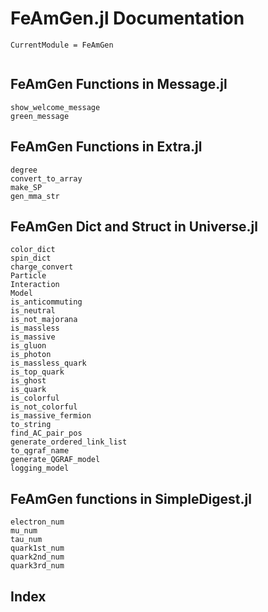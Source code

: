# FeAmGen.jl Documentation

```@meta
CurrentModule = FeAmGen
```


```@contents
```

## FeAmGen Functions in Message.jl

```@docs
show_welcome_message
green_message
```

## FeAmGen Functions in Extra.jl

```@docs
degree
convert_to_array
make_SP
gen_mma_str
```

## FeAmGen Dict and Struct in Universe.jl

```@docs
color_dict
spin_dict
charge_convert
Particle
Interaction
Model
is_anticommuting
is_neutral
is_not_majorana
is_massless
is_massive
is_gluon
is_photon
is_massless_quark
is_top_quark
is_ghost
is_quark
is_colorful
is_not_colorful
is_massive_fermion
to_string
find_AC_pair_pos
generate_ordered_link_list
to_qgraf_name
generate_QGRAF_model
logging_model
```

## FeAmGen functions in SimpleDigest.jl

```@docs
electron_num
mu_num
tau_num
quark1st_num
quark2nd_num
quark3rd_num
```

## Index

```@index
```


